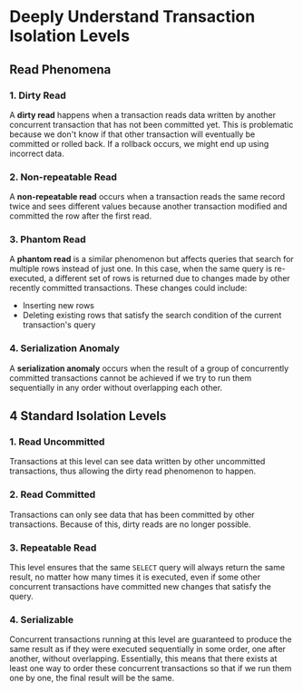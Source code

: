# Deeply Understand Transaction Isolation Levels

## Read Phenomena

### 1. Dirty Read
A **dirty read** happens when a transaction reads data written by another concurrent transaction that has not been committed yet. This is problematic because we don't know if that other transaction will eventually be committed or rolled back. If a rollback occurs, we might end up using incorrect data.

### 2. Non-repeatable Read
A **non-repeatable read** occurs when a transaction reads the same record twice and sees different values because another transaction modified and committed the row after the first read.

### 3. Phantom Read
A **phantom read** is a similar phenomenon but affects queries that search for multiple rows instead of just one. In this case, when the same query is re-executed, a different set of rows is returned due to changes made by other recently committed transactions. These changes could include:
- Inserting new rows
- Deleting existing rows that satisfy the search condition of the current transaction's query

### 4. Serialization Anomaly
A **serialization anomaly** occurs when the result of a group of concurrently committed transactions cannot be achieved if we try to run them sequentially in any order without overlapping each other.

## 4 Standard Isolation Levels

### 1. Read Uncommitted
Transactions at this level can see data written by other uncommitted transactions, thus allowing the dirty read phenomenon to happen.

### 2. Read Committed
Transactions can only see data that has been committed by other transactions. Because of this, dirty reads are no longer possible.

### 3. Repeatable Read
This level ensures that the same `SELECT` query will always return the same result, no matter how many times it is executed, even if some other concurrent transactions have committed new changes that satisfy the query.

### 4. Serializable
Concurrent transactions running at this level are guaranteed to produce the same result as if they were executed sequentially in some order, one after another, without overlapping. Essentially, this means that there exists at least one way to order these concurrent transactions so that if we run them one by one, the final result will be the same.


